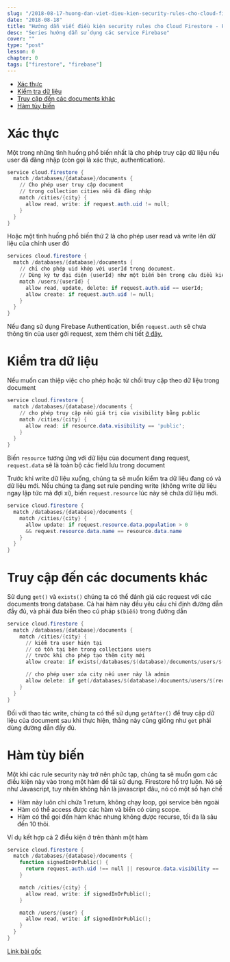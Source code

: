 ```yaml
---
slug: "/2018-08-17-huong-dan-viet-dieu-kien-security-rules-cho-cloud-firetore"
date: "2018-08-18"
title: "Hướng dẫn viết điều kiện security rules cho Cloud Firestore - Phần 2"
desc: "Series hướng dẫn sử dụng các service Firebase"
cover: ""
type: "post"
lesson: 0
chapter: 0
tags: ["firestore", "firebase"]
---
```


<!-- TOC -->

- [Xác thực](#xác-thực)
- [Kiểm tra dữ liệu](#kiểm-tra-dữ-liệu)
- [Truy cập đến các documents khác](#truy-cập-đến-các-documents-khác)
- [Hàm tùy biến](#hàm-tùy-biến)

<!-- /TOC -->

# Xác thực

Một trong những tình huống phổ biến nhất là cho phép truy cập dữ liệu nếu user đã đăng nhập (còn gọi là xác thực, authentication).

```powershell
service cloud.firestore {
  match /databases/{database}/documents {
    // Cho phép user truy cập document
    // trong collection cities nếu đã đăng nhập
    match /cities/{city} {
      allow read, write: if request.auth.uid != null;
    }
  }
}
```

Hoặc một tình huống phổ biến thứ 2 là cho phép user read và write lên dữ liệu của chính user đó

```powershell
services cloud.firestore {
  match /databases/{database}/documents {
    // chỉ cho phép uid khớp với userId trong document.
    // Dùng ký tự đại diện {userId} như một biến bên trong câu điều kiện
    match /users/{userId} {
      allow read, update, delete: if request.auth.uid == userId;
      allow create: if request.auth.uid != null;
    }
  }
}
```

Nếu đang sử dụng Firebase Authentication, biến `request.auth` sẽ chưa thông tin của user gởi request, xem thêm chi tiết [ở đây.](https://firebase.google.com/docs/reference/rules/rules.firestore.Request#auth)

# Kiểm tra dữ liệu

Nếu muốn can thiệp việc cho phép hoặc từ chối truy cập theo dữ liệu trong document

```powershell
service cloud.firestore {
  match /databases/{database}/documents {
    // cho phép truy cập nếu giá trị của visibility bằng public
    match /cities/{city} {
      allow read: if resource.data.visibility == 'public';
    }
  }
}
```
Biến `resource` tương ứng với dữ liệu của document đang request, `request.data` sẽ là toàn bộ các field lưu trong document

Trước khi write dữ liệu xuống, chúng ta sẽ muốn kiểm tra dữ liệu đang có và dữ liệu mới. Nếu chúng ta đang set rule pending write (không write dữ liệu ngay lập tức mà đợi xí), biến `request.resource` lúc này sẽ chứa dữ liệu mới.

```powershell
service cloud.firestore {
  match /databases/{database}/documents {
    match /cities/{city} {
      allow update: if request.resource.data.population > 0
      && request.resource.data.name == resource.data.name
    }
  }
}
```

# Truy cập đến các documents khác

Sử dụng `get()` và `exists()` chúng ta có thể đánh giá các request với các documents trong database. Cả hai hàm này đều yêu cầu chỉ định đường dẫn đầy đủ, và phải đưa biến theo cú pháp `$(biến)` trong đường dẫn

```powershell
service cloud.firestore {
  match /databases/{database}/documents {
    match /cities/{city} {
      // kiểm tra user hiện tại
      // có tồn tại bên trong collections users
      // trước khi cho phép tạo thêm city mới
      allow create: if exists(/databases/$(database)/documents/users/$(request.auth.uid))

      // cho phép user xóa city nếu user này là admin
      allow delete: if get(/databases/$(database)/documents/users/$(request.auth.id).data.admin == true)
    }
  }
}
```

Đối với thao tác write, chúng ta có thể sử dụng `getAfter()` để truy cập dữ liệu của document sau khi thực hiện, thằng này cũng giống như `get` phải dùng đường dẫn đầy đủ.

# Hàm tùy biến

Một khi các rule security này trở nên phức tạp, chúng ta sẽ muốn gom các điều kiện này vào trong một hàm để tái sử dụng. Firestore hổ trợ luôn. Nó sẽ như Javascript, tuy nhiên không hẳn là javascript đâu, nó có một số hạn chế

- Hàm này luôn chỉ chứa 1 return, không chạy loop, gọi service bên ngoài
- Hàm có thể access được các hàm và biến có cùng scope.
- Hàm có thể gọi đến hàm khác nhưng không được recurse, tối đa là sâu đến 10 thôi.

Ví dụ kết hợp cả 2 điều kiện ở trên thành một hàm

```powershell
service cloud.firestore {
  match /databases/{database}/documents {
    function signedInOrPublic() {
      return request.auth.uid !== null || resource.data.visibility == 'public';
    }

    match /cities/{city} {
      allow read, write: if signedInOrPublic();
    }

    match /users/{user} {
      allow read, write: if signedInOrPublic();
    }
  }
}
```

[Link bài gốc](https://firebase.google.com/docs/firestore/security/rules-conditions)